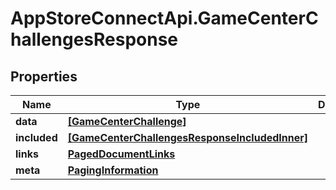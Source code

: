 # AppStoreConnectApi.GameCenterChallengesResponse

## Properties

Name | Type | Description | Notes
------------ | ------------- | ------------- | -------------
**data** | [**[GameCenterChallenge]**](GameCenterChallenge.md) |  | 
**included** | [**[GameCenterChallengesResponseIncludedInner]**](GameCenterChallengesResponseIncludedInner.md) |  | [optional] 
**links** | [**PagedDocumentLinks**](PagedDocumentLinks.md) |  | 
**meta** | [**PagingInformation**](PagingInformation.md) |  | [optional] 


